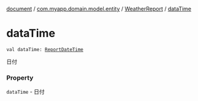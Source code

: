 [document](../../index.md) / [com.myapp.domain.model.entity](../index.md) / [WeatherReport](index.md) / [dataTime](./data-time.md)

# dataTime

`val dataTime: `[`ReportDateTime`](../../com.myapp.domain.model.value/-report-date-time/index.md)

日付

### Property

`dataTime` - 日付